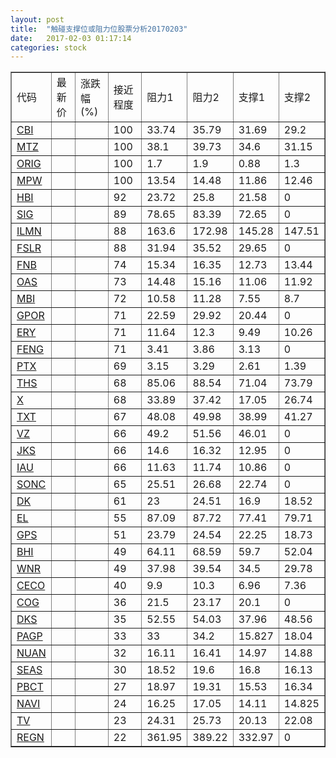 ```yaml
---
layout: post
title:  "触碰支撑位或阻力位股票分析20170203"
date:   2017-02-03 01:17:14
categories: stock
---
```

<script type="text/javascript">
var stockList = []
stockList.push('gb_cbi');
stockList.push('gb_mtz');
stockList.push('gb_orig');
stockList.push('gb_mpw');
stockList.push('gb_hbi');
stockList.push('gb_sig');
stockList.push('gb_ilmn');
stockList.push('gb_fslr');
stockList.push('gb_fnb');
stockList.push('gb_oas');
stockList.push('gb_mbi');
stockList.push('gb_gpor');
stockList.push('gb_ery');
stockList.push('gb_feng');
stockList.push('gb_ptx');
stockList.push('gb_ths');
stockList.push('gb_x');
stockList.push('gb_txt');
stockList.push('gb_vz');
stockList.push('gb_jks');
stockList.push('gb_iau');
stockList.push('gb_sonc');
stockList.push('gb_dk');
stockList.push('gb_el');
stockList.push('gb_gps');
stockList.push('gb_bhi');
stockList.push('gb_wnr');
stockList.push('gb_ceco');
stockList.push('gb_cog');
stockList.push('gb_dks');
stockList.push('gb_pagp');
stockList.push('gb_nuan');
stockList.push('gb_seas');
stockList.push('gb_pbct');
stockList.push('gb_navi');
stockList.push('gb_tv');
stockList.push('gb_regn');
</script>
<table border="1">
 <tr>
 <td>代码</td>
 <td>最新价</td>
 <td>涨跌幅(%)</td>
 <td>接近程度</td>
 <td>阻力1</td>
 <td>阻力2</td>
 <td>支撑1</td>
 <td>支撑2</td>
</tr>
  <tr id="cbi" class="red">
  <td><a href="http://stock.finance.sina.com.cn/usstock/quotes/CBI.html" target="_blank">CBI</a></td><td></td><td></td><td>100</td><td>33.74</td><td>35.79</td><td>31.69</td><td>29.2</td></tr>
  <tr id="mtz" class="red">
  <td><a href="http://stock.finance.sina.com.cn/usstock/quotes/MTZ.html" target="_blank">MTZ</a></td><td></td><td></td><td>100</td><td>38.1</td><td>39.73</td><td>34.6</td><td>31.15</td></tr>
  <tr id="orig" class="green">
  <td><a href="http://stock.finance.sina.com.cn/usstock/quotes/ORIG.html" target="_blank">ORIG</a></td><td></td><td></td><td>100</td><td>1.7</td><td>1.9</td><td>0.88</td><td>1.3</td></tr>
  <tr id="mpw" class="green">
  <td><a href="http://stock.finance.sina.com.cn/usstock/quotes/MPW.html" target="_blank">MPW</a></td><td></td><td></td><td>100</td><td>13.54</td><td>14.48</td><td>11.86</td><td>12.46</td></tr>
  <tr id="hbi" class="red">
  <td><a href="http://stock.finance.sina.com.cn/usstock/quotes/HBI.html" target="_blank">HBI</a></td><td></td><td></td><td>92</td><td>23.72</td><td>25.8</td><td>21.58</td><td>0</td></tr>
  <tr id="sig" class="red">
  <td><a href="http://stock.finance.sina.com.cn/usstock/quotes/SIG.html" target="_blank">SIG</a></td><td></td><td></td><td>89</td><td>78.65</td><td>83.39</td><td>72.65</td><td>0</td></tr>
  <tr id="ilmn" class="red">
  <td><a href="http://stock.finance.sina.com.cn/usstock/quotes/ILMN.html" target="_blank">ILMN</a></td><td></td><td></td><td>88</td><td>163.6</td><td>172.98</td><td>145.28</td><td>147.51</td></tr>
  <tr id="fslr" class="red">
  <td><a href="http://stock.finance.sina.com.cn/usstock/quotes/FSLR.html" target="_blank">FSLR</a></td><td></td><td></td><td>88</td><td>31.94</td><td>35.52</td><td>29.65</td><td>0</td></tr>
  <tr id="fnb" class="red">
  <td><a href="http://stock.finance.sina.com.cn/usstock/quotes/FNB.html" target="_blank">FNB</a></td><td></td><td></td><td>74</td><td>15.34</td><td>16.35</td><td>12.73</td><td>13.44</td></tr>
  <tr id="oas" class="red">
  <td><a href="http://stock.finance.sina.com.cn/usstock/quotes/OAS.html" target="_blank">OAS</a></td><td></td><td></td><td>73</td><td>14.48</td><td>15.16</td><td>11.06</td><td>11.92</td></tr>
  <tr id="mbi" class="red">
  <td><a href="http://stock.finance.sina.com.cn/usstock/quotes/MBI.html" target="_blank">MBI</a></td><td></td><td></td><td>72</td><td>10.58</td><td>11.28</td><td>7.55</td><td>8.7</td></tr>
  <tr id="gpor" class="green">
  <td><a href="http://stock.finance.sina.com.cn/usstock/quotes/GPOR.html" target="_blank">GPOR</a></td><td></td><td></td><td>71</td><td>22.59</td><td>29.92</td><td>20.44</td><td>0</td></tr>
  <tr id="ery" class="green">
  <td><a href="http://stock.finance.sina.com.cn/usstock/quotes/ERY.html" target="_blank">ERY</a></td><td></td><td></td><td>71</td><td>11.64</td><td>12.3</td><td>9.49</td><td>10.26</td></tr>
  <tr id="feng" class="red">
  <td><a href="http://stock.finance.sina.com.cn/usstock/quotes/FENG.html" target="_blank">FENG</a></td><td></td><td></td><td>71</td><td>3.41</td><td>3.86</td><td>3.13</td><td>0</td></tr>
  <tr id="ptx" class="red">
  <td><a href="http://stock.finance.sina.com.cn/usstock/quotes/PTX.html" target="_blank">PTX</a></td><td></td><td></td><td>69</td><td>3.15</td><td>3.29</td><td>2.61</td><td>1.39</td></tr>
  <tr id="ths" class="green">
  <td><a href="http://stock.finance.sina.com.cn/usstock/quotes/THS.html" target="_blank">THS</a></td><td></td><td></td><td>68</td><td>85.06</td><td>88.54</td><td>71.04</td><td>73.79</td></tr>
  <tr id="x" class="red">
  <td><a href="http://stock.finance.sina.com.cn/usstock/quotes/X.html" target="_blank">X</a></td><td></td><td></td><td>68</td><td>33.89</td><td>37.42</td><td>17.05</td><td>26.74</td></tr>
  <tr id="txt" class="red">
  <td><a href="http://stock.finance.sina.com.cn/usstock/quotes/TXT.html" target="_blank">TXT</a></td><td></td><td></td><td>67</td><td>48.08</td><td>49.98</td><td>38.99</td><td>41.27</td></tr>
  <tr id="vz" class="red">
  <td><a href="http://stock.finance.sina.com.cn/usstock/quotes/VZ.html" target="_blank">VZ</a></td><td></td><td></td><td>66</td><td>49.2</td><td>51.56</td><td>46.01</td><td>0</td></tr>
  <tr id="jks" class="red">
  <td><a href="http://stock.finance.sina.com.cn/usstock/quotes/JKS.html" target="_blank">JKS</a></td><td></td><td></td><td>66</td><td>14.6</td><td>16.32</td><td>12.95</td><td>0</td></tr>
  <tr id="iau" class="green">
  <td><a href="http://stock.finance.sina.com.cn/usstock/quotes/IAU.html" target="_blank">IAU</a></td><td></td><td></td><td>66</td><td>11.63</td><td>11.74</td><td>10.86</td><td>0</td></tr>
  <tr id="sonc" class="red">
  <td><a href="http://stock.finance.sina.com.cn/usstock/quotes/SONC.html" target="_blank">SONC</a></td><td></td><td></td><td>65</td><td>25.51</td><td>26.68</td><td>22.74</td><td>0</td></tr>
  <tr id="dk" class="red">
  <td><a href="http://stock.finance.sina.com.cn/usstock/quotes/DK.html" target="_blank">DK</a></td><td></td><td></td><td>61</td><td>23</td><td>24.51</td><td>16.9</td><td>18.52</td></tr>
  <tr id="el" class="green">
  <td><a href="http://stock.finance.sina.com.cn/usstock/quotes/EL.html" target="_blank">EL</a></td><td></td><td></td><td>55</td><td>87.09</td><td>87.72</td><td>77.41</td><td>79.71</td></tr>
  <tr id="gps" class="green">
  <td><a href="http://stock.finance.sina.com.cn/usstock/quotes/GPS.html" target="_blank">GPS</a></td><td></td><td></td><td>51</td><td>23.79</td><td>24.54</td><td>22.25</td><td>18.73</td></tr>
  <tr id="bhi" class="red">
  <td><a href="http://stock.finance.sina.com.cn/usstock/quotes/BHI.html" target="_blank">BHI</a></td><td></td><td></td><td>49</td><td>64.11</td><td>68.59</td><td>59.7</td><td>52.04</td></tr>
  <tr id="wnr" class="green">
  <td><a href="http://stock.finance.sina.com.cn/usstock/quotes/WNR.html" target="_blank">WNR</a></td><td></td><td></td><td>49</td><td>37.98</td><td>39.54</td><td>34.5</td><td>29.78</td></tr>
  <tr id="ceco" class="red">
  <td><a href="http://stock.finance.sina.com.cn/usstock/quotes/CECO.html" target="_blank">CECO</a></td><td></td><td></td><td>40</td><td>9.9</td><td>10.3</td><td>6.96</td><td>7.36</td></tr>
  <tr id="cog" class="red">
  <td><a href="http://stock.finance.sina.com.cn/usstock/quotes/COG.html" target="_blank">COG</a></td><td></td><td></td><td>36</td><td>21.5</td><td>23.17</td><td>20.1</td><td>0</td></tr>
  <tr id="dks" class="red">
  <td><a href="http://stock.finance.sina.com.cn/usstock/quotes/DKS.html" target="_blank">DKS</a></td><td></td><td></td><td>35</td><td>52.55</td><td>54.03</td><td>37.96</td><td>48.56</td></tr>
  <tr id="pagp" class="red">
  <td><a href="http://stock.finance.sina.com.cn/usstock/quotes/PAGP.html" target="_blank">PAGP</a></td><td></td><td></td><td>33</td><td>33</td><td>34.2</td><td>15.827</td><td>18.04</td></tr>
  <tr id="nuan" class="red">
  <td><a href="http://stock.finance.sina.com.cn/usstock/quotes/NUAN.html" target="_blank">NUAN</a></td><td></td><td></td><td>32</td><td>16.11</td><td>16.41</td><td>14.97</td><td>14.88</td></tr>
  <tr id="seas" class="red">
  <td><a href="http://stock.finance.sina.com.cn/usstock/quotes/SEAS.html" target="_blank">SEAS</a></td><td></td><td></td><td>30</td><td>18.52</td><td>19.6</td><td>16.8</td><td>16.13</td></tr>
  <tr id="pbct" class="red">
  <td><a href="http://stock.finance.sina.com.cn/usstock/quotes/PBCT.html" target="_blank">PBCT</a></td><td></td><td></td><td>27</td><td>18.97</td><td>19.31</td><td>15.53</td><td>16.34</td></tr>
  <tr id="navi" class="green">
  <td><a href="http://stock.finance.sina.com.cn/usstock/quotes/NAVI.html" target="_blank">NAVI</a></td><td></td><td></td><td>24</td><td>16.25</td><td>17.05</td><td>14.11</td><td>14.825</td></tr>
  <tr id="tv" class="green">
  <td><a href="http://stock.finance.sina.com.cn/usstock/quotes/TV.html" target="_blank">TV</a></td><td></td><td></td><td>23</td><td>24.31</td><td>25.73</td><td>20.13</td><td>22.08</td></tr>
  <tr id="regn" class="green">
  <td><a href="http://stock.finance.sina.com.cn/usstock/quotes/REGN.html" target="_blank">REGN</a></td><td></td><td></td><td>22</td><td>361.95</td><td>389.22</td><td>332.97</td><td>0</td></tr>
</table>

